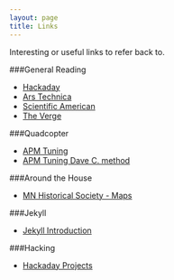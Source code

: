 ```yaml
---
layout: page
title: Links
---
```


Interesting or useful links to refer back to.

###General Reading
* [Hackaday](http://hackaday.com/)
* [Ars Technica](http://arstechnica.com/)
* [Scientific American](http://www.scientificamerican.com/)
* [The Verge](http://www.theverge.com/)


###Quadcopter
* [APM Tuning](http://copter.ardupilot.com/wiki/tuning/)
* [APM Tuning Dave C. method](http://diydrones.com/forum/topics/arducopter-tuning-guide)


###Around the House
* [MN Historical Society - Maps](http://collections.mnhs.org/maps/)


###Jekyll
* [Jekyll Introduction](http://jekyllbootstrap.com/usage/jekyll-quick-start.html)


###Hacking
* [Hackaday Projects](http://hackaday.io/projects)